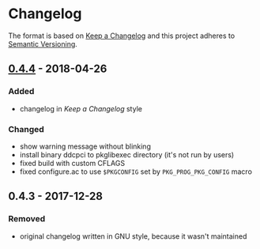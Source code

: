 # Changelog

The format is based on [Keep a Changelog](http://keepachangelog.com/en/1.0.0/)
and this project adheres to [Semantic Versioning](http://semver.org/spec/v2.0.0.html).

## [0.4.4] - 2018-04-26
### Added
- changelog in *Keep a Changelog* style

### Changed
- show warning message without blinking
- install binary ddcpci to pkglibexec directory (it's not run by users)
- fixed build with custom CFLAGS
- fixed configure.ac to use `$PKGCONFIG` set by `PKG_PROG_PKG_CONFIG` macro

## 0.4.3 - 2017-12-28
### Removed
- original changelog written in GNU style, because it wasn't maintained

[0.4.4]: https://github.com/ddccontrol/ddccontrol/compare/0.4.3...0.4.4
